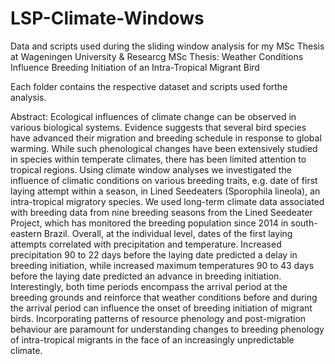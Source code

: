 # LSP-Climate-Windows
Data and scripts used during the sliding window analysis for my MSc Thesis at Wageningen University & Researcg
MSc Thesis: Weather Conditions Influence Breeding Initiation of an Intra-Tropical Migrant Bird

Each folder contains the respective dataset and scripts used forthe analysis.

Abstract:
Ecological influences of climate change can be observed in various biological systems. Evidence suggests that several bird species have advanced their migration and breeding schedule in response to global warming. While such phenological changes have been extensively studied in species within temperate climates, there has been limited attention to tropical regions. Using climate window analyses we investigated the influence of climatic conditions on various breeding traits, e.g. date of first laying attempt within a season, in Lined Seedeaters (Sporophila lineola), an intra-tropical migratory species. We used long-term climate data associated with breeding data from nine breeding seasons from the Lined Seedeater Project, which has monitored the breeding population since 2014 in south-eastern Brazil. Overall, at the individual level, dates of the first laying attempts correlated with precipitation and temperature. Increased precipitation 90 to 22 days before the laying date predicted a delay in breeding initiation, while increased maximum temperatures 90 to 43 days before the laying date predicted an advance in breeding initiation. Interestingly, both time periods encompass the arrival period at the breeding grounds and reinforce that weather conditions before and during the arrival period can influence the onset of breeding initiation of migrant birds. Incorporating patterns of resource phenology and post-migration behaviour are paramount for understanding changes to breeding phenology of intra-tropical migrants in the face of an increasingly unpredictable climate.
